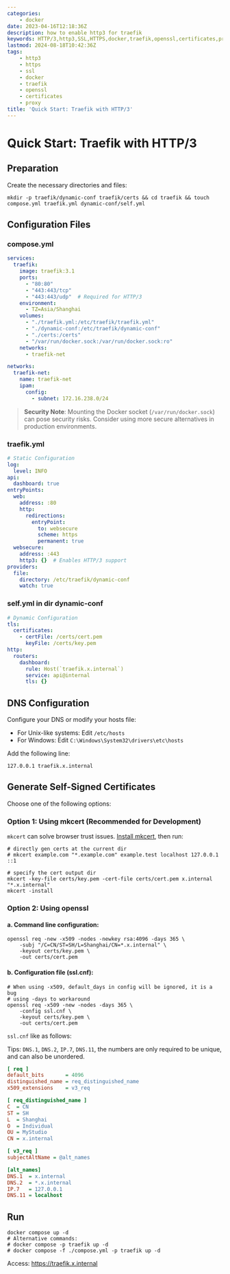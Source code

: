 ```yaml
---
categories:
    - docker
date: 2023-04-16T12:18:36Z
description: how to enable http3 for traefik
keywords: HTTP/3,http3,SSL,HTTPS,docker,traefik,openssl,certificates,proxy,custom domain,self-signed certificate
lastmod: 2024-08-18T10:42:36Z
tags:
    - http3
    - https
    - ssl
    - docker
    - traefik
    - openssl
    - certificates
    - proxy
title: 'Quick Start: Traefik with HTTP/3'
---
```




# Quick Start: Traefik with HTTP/3

## Preparation

Create the necessary directories and files:

```shell
mkdir -p traefik/dynamic-conf traefik/certs && cd traefik && touch compose.yml traefik.yml dynamic-conf/self.yml
```

## Configuration Files

### compose.yml

```yaml
services:
  traefik:
    image: traefik:3.1
    ports:
      - "80:80"
      - "443:443/tcp"
      - "443:443/udp"  # Required for HTTP/3
    environment:
      - TZ=Asia/Shanghai
    volumes:
      - "./traefik.yml:/etc/traefik/traefik.yml"
      - "./dynamic-conf:/etc/traefik/dynamic-conf"
      - "./certs:/certs"
      - "/var/run/docker.sock:/var/run/docker.sock:ro"
    networks:
      - traefik-net

networks:
  traefik-net:
    name: traefik-net
    ipam:
      config:
        - subnet: 172.16.238.0/24
```

> **Security Note**: Mounting the Docker socket (`/var/run/docker.sock`) can pose security risks. Consider using more secure alternatives in production environments.

### traefik.yml

```yaml
# Static Configuration
log:
  level: INFO
api:
  dashboard: true
entryPoints:
  web:
    address: :80
    http:
      redirections:
        entryPoint:
          to: websecure
          scheme: https
          permanent: true
  websecure:
    address: :443
    http3: {}  # Enables HTTP/3 support
providers:
  file:
    directory: /etc/traefik/dynamic-conf
    watch: true
```

### self.yml in dir dynamic-conf

```yaml
# Dynamic Configuration
tls:
  certificates:
    - certFile: /certs/cert.pem
      keyFile: /certs/key.pem
http:
  routers:
    dashboard:
      rule: Host(`traefik.x.internal`)
      service: api@internal
      tls: {}
```

## DNS Configuration

Configure your DNS or modify your hosts file:

- For Unix-like systems: Edit `/etc/hosts`
- For Windows: Edit `C:\Windows\System32\drivers\etc\hosts`

Add the following line:

```
127.0.0.1 traefik.x.internal
```

## Generate Self-Signed Certificates

Choose one of the following options:

### Option 1: Using mkcert (Recommended for Development)

`mkcert` can solve browser trust issues. [Install mkcert](https://github.com/FiloSottile/mkcert), then run:

```shell
# directly gen certs at the current dir
# mkcert example.com "*.example.com" example.test localhost 127.0.0.1 ::1

# specify the cert output dir
mkcert -key-file certs/key.pem -cert-file certs/cert.pem x.internal "*.x.internal"
mkcert -install
```

### Option 2: Using openssl

#### a. Command line configuration:

```shell
openssl req -new -x509 -nodes -newkey rsa:4096 -days 365 \
    -subj "/C=CN/ST=SH/L=Shanghai/CN=*.x.internal" \
    -keyout certs/key.pem \
    -out certs/cert.pem
```

#### b. Configuration file (ssl.cnf):

```shell
# When using -x509, default_days in config will be ignored, it is a bug
# using -days to workaround
openssl req -x509 -new -nodes -days 365 \
    -config ssl.cnf \
    -keyout certs/key.pem \
    -out certs/cert.pem
```

`ssl.cnf` like as follows:

Tips: `DNS.1`, `DNS.2`, `IP.7`, `DNS.11`, the numbers are only required to be unique, and can also be unordered.

```ini
[ req ]
default_bits       = 4096
distinguished_name = req_distinguished_name
x509_extensions    = v3_req

[ req_distinguished_name ]
C  = CN
ST = SH
L  = Shanghai
O  = Individual
OU = MyStudio
CN = x.internal

[ v3_req ]
subjectAltName = @alt_names

[alt_names]
DNS.1  = x.internal
DNS.2  = *.x.internal
IP.7   = 127.0.0.1
DNS.11 = localhost

```

## Run

```shell
docker compose up -d
# Alternative commands:
# docker compose -p traefik up -d
# docker compose -f ./compose.yml -p traefik up -d
```

Access: https://traefik.x.internal
